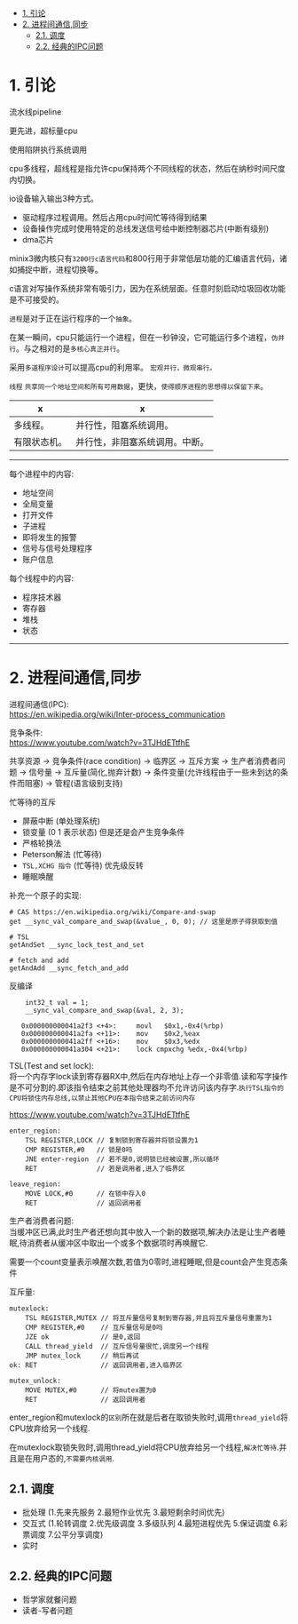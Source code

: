 
<!-- TOC -->

- [1. 引论](#1-引论)
- [2. 进程间通信,同步](#2-进程间通信同步)
    - [2.1. 调度](#21-调度)
    - [2.2. 经典的IPC问题](#22-经典的ipc问题)

<!-- /TOC -->

# 1. 引论

流水线pipeline

更先进，超标量cpu

使用陷阱执行系统调用

cpu多线程，超线程是指允许cpu保持两个不同线程的状态，然后在纳秒时间尺度内切换。

io设备输入输出3种方式。

* 驱动程序过程调用。然后占用cpu时间忙等待得到结果
* 设备操作完成时使用特定的总线发送信号给中断控制器芯片(中断有级别)
* dma芯片


minix3微内核只有`3200行c语言代码`和800行用于非常低层功能的汇编语言代码，诸如捕捉中断，进程切换等。

c语言对写操作系统非常有吸引力，因为在系统层面。任意时刻启动垃圾回收功能是不可接受的。


`进程`是对于正在运行程序的一个`抽象`。

在某一瞬间，cpu只能运行一个进程，但在一秒钟没，它可能运行多个进程，`伪并行`。与之相对的是`多核心真正并行`。

采用`多道程序设计`可以提高cpu的利用率。 `宏观并行，微观串行。`


`线程` `共享同一个地址空间和所有可用数据`，更快，`使得顺序进程的思想得以保留下来`。

x|x
-|-
多线程。|并行性，阻塞系统调用。
有限状态机。|并行性，非阻塞系统调用。中断。

---

每个进程中的内容:
* 地址空间
* 全局变量
* 打开文件
* 子进程
* 即将发生的报警
* 信号与信号处理程序
* 账户信息

每个线程中的内容:
* 程序技术器
* 寄存器
* 堆栈
* 状态

---


# 2. 进程间通信,同步

进程间通信(IPC):  
https://en.wikipedia.org/wiki/Inter-process_communication

竞争条件:  
https://www.youtube.com/watch?v=3TJHdETtfhE


共享资源 -> 竞争条件(race condition) -> 临界区 -> 互斥方案 -> 生产者消费者问题 -> 信号量 -> 互斥量(简化,抛弃计数) -> 条件变量(允许线程由于一些未到达的条件而阻塞) -> 管程(语言级别支持)

忙等待的互斥

* 屏蔽中断 (单处理系统)
* 锁变量 (0 1 表示状态) 但是还是会产生竞争条件
* 严格轮换法
* Peterson解法 (忙等待)
* `TSL,XCHG 指令` (忙等待)  优先级反转
* 睡眠唤醒


补充一个原子的实现:

```
# CAS https://en.wikipedia.org/wiki/Compare-and-swap
get __sync_val_compare_and_swap(&value_, 0, 0); // 这里是原子得获取到值

# TSL
getAndSet __sync_lock_test_and_set

# fetch and add
getAndAdd __sync_fetch_and_add

```

反编译
```
    int32_t val = 1;
    __sync_val_compare_and_swap(&val, 2, 3);

   0x000000000041a2f3 <+4>:     movl   $0x1,-0x4(%rbp)
   0x000000000041a2fa <+11>:    mov    $0x2,%eax
   0x000000000041a2ff <+16>:    mov    $0x3,%edx
   0x000000000041a304 <+21>:    lock cmpxchg %edx,-0x4(%rbp)
```

TSL(Test and set lock):  
将一个内存字lock读到寄存器RX中,然后在内存地址上存一个非零值.读和写字操作是不可分割的.即该指令结束之前其他处理器均不允许访问该内存字.`执行TSL指令的CPU将锁住内存总线,以禁止其他CPU在本指令结束之前访问内存`

https://www.youtube.com/watch?v=3TJHdETtfhE

```
enter_region:
    TSL REGISTER,LOCK // 复制锁到寄存器并将锁设置为1
    CMP REGISTER,#0   // 锁是0吗
    JNE enter-region  // 若不是0,说明锁已经被设置,所以循环
    RET               // 若是调用者,进入了临界区

leave_region:
    MOVE LOCK,#0      // 在锁中存入0
    RET               // 返回调用者
```


生产者消费者问题:  
当缓冲区已满,此时生产者还想向其中放入一个新的数据项,解决办法是让生产者睡眠,待消费者从缓冲区中取出一个或多个数据项时再唤醒它.

需要一个count变量表示唤醒次数,若值为0零时,进程睡眠,但是count会产生竞态条件

互斥量:

```
mutexlock:
    TSL REGISTER,MUTEX // 将互斥量信号复制到寄存器,并且将互斥量信号重置为1
    CMP REGISTER,#0    // 互斥量信号是0吗
    JZE ok             // 是0,返回
    CALL thread_yield  // 互斥信号量很忙,调度另一个线程
    JMP mutex_lock     // 稍后再试
ok: RET                // 返回调用者,进入临界区

mutex_unlock:
    MOVE MUTEX,#0      // 将mutex置为0
    RET                // 返回调用者
```

enter_region和mutexlock的`区别`所在就是后者在取锁失败时,调用`thread_yield`将CPU放弃给另一个线程.

在mutexlock取锁失败时,调用thread_yield将CPU放弃给另一个线程,`解决忙等待`.并且是在用户态的,`不需要内核调用`.



## 2.1. 调度
* 批处理 (1.先来先服务 2.最短作业优先 3.最短剩余时间优先)
* 交互式 (1.轮转调度 2.优先级调度 3.多级队列 4.最短进程优先 5.保证调度 6.彩票调度 7.公平分享调度)
* 实时

## 2.2. 经典的IPC问题

* 哲学家就餐问题
* 读者-写者问题


